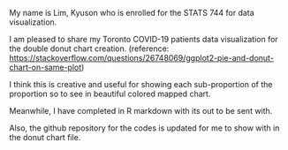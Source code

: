 My name is Lim, Kyuson who is enrolled for the STATS 744 for data visualization.
 
I am pleased to share my Toronto COVID-19 patients data visualization for the double donut chart creation. (reference: https://stackoverflow.com/questions/26748069/ggplot2-pie-and-donut-chart-on-same-plot)
 
I think this is creative and useful for showing each sub-proportion of the proportion so to see in beautiful colored mapped chart.  
 
 
Meanwhile, I have completed in R markdown with its out to be sent with.
 
Also, the github repository for the codes is updated for me to show with in the donut chart file. 
 
